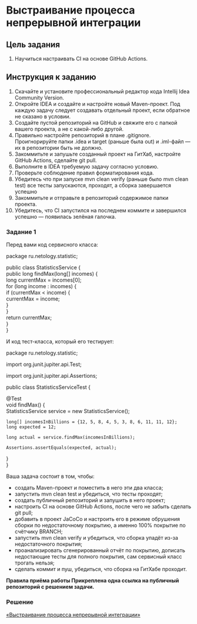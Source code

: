 # Выстраивание процесса непрерывной интеграции

## Цель задания
1. Научиться настраивать CI на основе GitHub Actions.

## Инструкция к заданию

1. Скачайте и установите профессиональный редактор кода Intellij Idea Community Version.
2. Откройте IDEA и создайте и настройте новый Maven-проект. Под каждую задачу следует создавать отдельный проект, если обратное не сказано в условии.
3. Создайте пустой репозиторий на GitHub и свяжите его с папкой вашего проекта, а не с какой-либо другой.
4. Правильно настройте репозиторий в плане .gitignore. Проигнорируйте папки .idea и target (раньше была out) и .iml-файл — их в репозитории быть не должно.
5. Закоммитьте и запушьте созданный проект на ГитХаб, настройте GitHub Actions, сделайте git pull.
6. Выполните в IDEA требуемую задачу согласно условию.
7. Проверьте соблюдение правил форматирования кода.
8. Убедитесь что при запуске mvn clean verify (раньше было mvn clean test) все тесты запускаются, проходят, а сборка завершается успешно
9. Закоммитьте и отправьте в репозиторий содержимое папки проекта.
10. Убедитесь, что CI запустился на последнем коммите и завершился успешно — появилась зелёная галочка.

### Задание 1 

Перед вами код сервисного класса:

package ru.netology.statistic;  

public class StatisticsService {  
    public long findMax(long[] incomes) {  
        long currentMax = incomes[0];  
        for (long income : incomes) {  
            if (currentMax < income) {  
                currentMax = income;  
            }  
        }  
        return currentMax;  
    }  
}  

И код тест-класса, который его тестирует:

package ru.netology.statistic;  

import org.junit.jupiter.api.Test;    

import org.junit.jupiter.api.Assertions;    

public class StatisticsServiceTest {    

  @Test    
  void findMax() {  
    StatisticsService service = new StatisticsService();  

    long[] incomesInBillions = {12, 5, 8, 4, 5, 3, 8, 6, 11, 11, 12};  
    long expected = 12;  

    long actual = service.findMax(incomesInBillions);  

    Assertions.assertEquals(expected, actual);  
  }  
}  

Ваша задача состоит в том, чтобы:  

* создать Maven-проект и поместить в него эти два класса;
* запустить mvn clean test и убедиться, что тесты проходят;
* создать публичный репозиторий и запушить в него проект;
* настроить CI на основе GitHub Actions, после чего не забыть сделать git pull;
* добавить в проект JaCoCo и настроить его в режиме обрушения сборки по недостаточному покрытию, а именно 100% покрытие по счётчику BRANCH;
* запустить mvn clean verify и убедиться, что сборка упадёт из-за недостаточного покрытия;
* проанализировать сгенерированный отчёт по покрытию, дописать недостающие тесты для полного покрытия, сам сервисный класс трогать нельзя;
* сделать коммит и пуш, убедиться, что сборка на ГитХабе проходит.

<b>Правила приёма работы
Прикреплена одна ссылка на публичный репозиторий с решением задачи.</b>

### Решение 

[«Выстраивание процесса непрерывной интеграции»](https://github.com/Ev-genia-Moon/Task8CI/tree/master)

